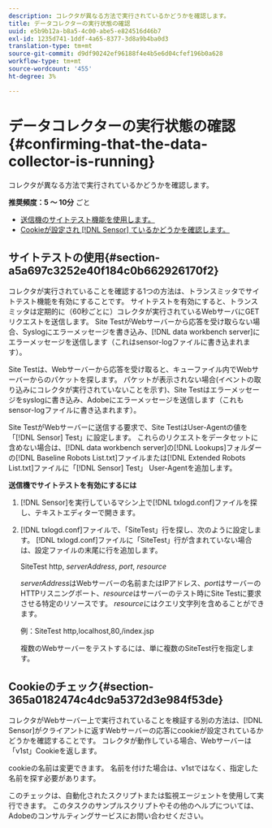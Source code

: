 ```yaml
---
description: コレクタが異なる方法で実行されているかどうかを確認します。
title: データコレクターの実行状態の確認
uuid: e5b9b12a-b8a5-4c00-abe5-e824516d46b7
exl-id: 1235d741-1ddf-4a65-8377-3d8a9b4ba0d3
translation-type: tm+mt
source-git-commit: d9df90242ef96188f4e4b5e6d04cfef196b0a628
workflow-type: tm+mt
source-wordcount: '455'
ht-degree: 3%

---
```


# データコレクターの実行状態の確認{#confirming-that-the-data-collector-is-running}

コレクタが異なる方法で実行されているかどうかを確認します。

**推奨頻度：5 ～ 10分** ごと

* [送信機のサイトテスト機能を使用します。](../../../home/c-snsr-ovrvw/admin-sensor/c-data-cltr-rng.md#section-a5a697c3252e40f184c0b662926170f2)
* [Cookieが設定され [!DNL Sensor] ているかどうかを確認します。](../../../home/c-snsr-ovrvw/admin-sensor/c-data-cltr-rng.md#section-365a0182474c4dc9a5372d3e984f53de)

## サイトテストの使用{#section-a5a697c3252e40f184c0b662926170f2}

コレクタが実行されていることを確認する1つの方法は、トランスミッタでサイトテスト機能を有効にすることです。 サイトテストを有効にすると、トランスミッタは定期的に（60秒ごとに）コレクタが実行されているWebサーバにGETリクエストを送信します。 Site TestがWebサーバーから応答を受け取らない場合、Syslogにエラーメッセージを書き込み、[!DNL data workbench server]にエラーメッセージを送信します（これはsensor-logファイルに書き込まれます）。

Site Testは、Webサーバーから応答を受け取ると、キューファイル内でWebサーバーからのパケットを探します。 パケットが表示されない場合(イベントの取り込みにコレクタが実行されていないことを示す)、Site Testはエラーメッセージをsyslogに書き込み、Adobeにエラーメッセージを送信します（これもsensor-logファイルに書き込まれます）。

Site TestがWebサーバーに送信する要求で、Site TestはUser-Agentの値を「[!DNL Sensor] Test」に設定します。 これらのリクエストをデータセットに含めない場合は、[!DNL data workbench server]の[!DNL Lookups]フォルダーの[!DNL Baseline Robots List.txt]ファイルまたは[!DNL Extended Robots List.txt]ファイルに「[!DNL Sensor] Test」 User-Agentを追加します。

**送信機でサイトテストを有効にするには**

1. [!DNL Sensor]を実行しているマシン上で[!DNL txlogd.conf]ファイルを探し、テキストエディターで開きます。

1. [!DNL txlogd.conf]ファイルで、「SiteTest」行を探し、次のように設定します。 [!DNL txlogd.conf]ファイルに「SiteTest」行が含まれていない場合は、設定ファイルの末尾に行を追加します。

   SiteTest http, *serverAddress*, *port*, *resource*

   *serverAddress*&#x200B;はWebサーバーの名前またはIPアドレス、*port*&#x200B;はサーバーのHTTPリスニングポート、*resource*&#x200B;はサーバーのテスト時にSite Testに要求させる特定のリソースです。 *resource*&#x200B;にはクエリ文字列を含めることができます。

   例：SiteTest http,localhost,80,/index.jsp

   複数のWebサーバーをテストするには、単に複数のSiteTest行を指定します。

## Cookieのチェック{#section-365a0182474c4dc9a5372d3e984f53de}

コレクタがWebサーバー上で実行されていることを検証する別の方法は、[!DNL Sensor]がクライアントに返すWebサーバーの応答にcookieが設定されているかどうかを確認することです。 コレクタが動作している場合、Webサーバーは「v1st」Cookieを返します。

cookieの名前は変更できます。 名前を付けた場合は、v1stではなく、指定した名前を探す必要があります。

このチェックは、自動化されたスクリプトまたは監視エージェントを使用して実行できます。 このタスクのサンプルスクリプトやその他のヘルプについては、Adobeのコンサルティングサービスにお問い合わせください。
